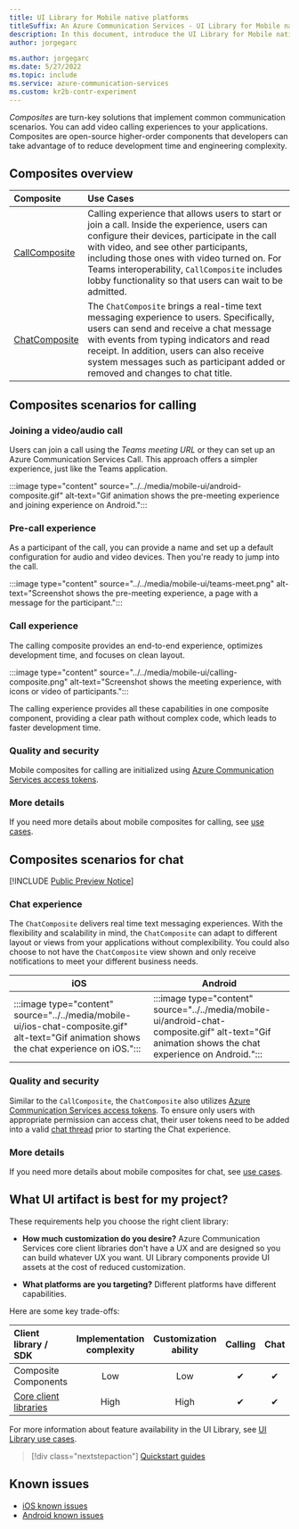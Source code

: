 ```yaml
---
title: UI Library for Mobile native platforms
titleSuffix: An Azure Communication Services - UI Library for Mobile native platforms
description: In this document, introduce the UI Library for Mobile native platforms
author: jorgegarc

ms.author: jorgegarc
ms.date: 5/27/2022
ms.topic: include
ms.service: azure-communication-services
ms.custom: kr2b-contr-experiment
---
```


*Composites* are turn-key solutions that implement common communication scenarios. You can add video calling experiences to your applications. Composites are open-source higher-order components that developers can take advantage of to reduce development time and engineering complexity.

## Composites overview

| Composite | Use Cases |
| :-------- | :-------- |
| [CallComposite](../../../quickstarts/ui-library/get-started-composites.md)  | Calling experience that allows users to start or join a call. Inside the experience, users can configure their devices, participate in the call with video, and see other participants, including those ones with video turned on. For Teams interoperability, `CallComposite` includes lobby functionality so that users can wait to be admitted. |
| [ChatComposite](../../../quickstarts/ui-library/get-started-chat-ui-library.md)  | The `ChatComposite` brings a real-time text messaging experience to users. Specifically, users can send and receive a chat message with events from typing indicators and read receipt. In addition, users can also receive system messages such as participant added or removed and changes to chat title. |

## Composites scenarios for calling

### Joining a video/audio call

Users can join a call using the *Teams meeting URL* or they can set up an Azure Communication Services Call. This approach offers a simpler experience, just like the Teams application.

:::image type="content" source="../../media/mobile-ui/android-composite.gif" alt-text="Gif animation shows the pre-meeting experience and joining experience on Android.":::

### Pre-call experience

As a participant of the call, you can provide a name and set up a default configuration for audio and video devices. Then you're ready to jump into the call.

:::image type="content" source="../../media/mobile-ui/teams-meet.png" alt-text="Screenshot shows the pre-meeting experience, a page with a message for the participant.":::

### Call experience

The calling composite provides an end-to-end experience, optimizes development time, and focuses on clean layout.  

:::image type="content" source="../../media/mobile-ui/calling-composite.png" alt-text="Screenshot shows the meeting experience, with icons or video of participants.":::

The calling experience provides all these capabilities in one composite component, providing a clear path without complex code, which leads to faster development time.

### Quality and security

Mobile composites for calling are initialized using [Azure Communication Services access tokens](../../../quickstarts/access-tokens.md).

### More details

If you need more details about mobile composites for calling, see [use cases](../ui-library-use-cases.md#calling-use-cases).

## Composites scenarios for chat

[!INCLUDE [Public Preview Notice](../../../includes/public-preview-include.md)]

### Chat experience

The `ChatComposite` delivers real time text messaging experiences. With the flexibility and scalability in mind, the `ChatComposite` can adapt to different layout or views from your applications without complexibility. You could also choose to not have the `ChatComposite` view shown and only receive notifications to meet your different business needs. 

| iOS | Android |
| -------------------------------------------------------- | --------------------------------------------------------------- |
| :::image type="content" source="../../media/mobile-ui/ios-chat-composite.gif" alt-text="Gif animation shows the chat experience on iOS."::: | :::image type="content" source="../../media/mobile-ui/android-chat-composite.gif" alt-text="Gif animation shows the chat experience on Android.":::  |


### Quality and security

Similar to the `CallComposite`, the `ChatComposite` also utilizes [Azure Communication Services access tokens](../../../quickstarts/access-tokens.md). To ensure only users with appropriate permission can access chat, their user tokens need to be added into a valid [chat thread](../../../quickstarts/chat/get-started.md) prior to starting the Chat experience. 

### More details

If you need more details about mobile composites for chat, see [use cases](../ui-library-use-cases.md#chat-use-cases).


## What UI artifact is best for my project?

These requirements help you choose the right client library:

- **How much customization do you desire?** Azure Communication Services core client libraries don't have a UX and are designed so you can build whatever UX you want. UI Library components provide UI assets at the cost of reduced customization.

- **What platforms are you targeting?** Different platforms have different capabilities.

Here are some key trade-offs:

| Client library / SDK  | Implementation complexity | Customization ability | Calling | Chat | [Teams interoperability](../../teams-interop.md) |
| :-------------------- | :-----------------------: | :-------------------: | :-----: | :-----: |:----------------------------------------------: |
| Composite Components  | Low                       | Low                   | ✔      | ✔  | ✔  |
| [Core client libraries](../../voice-video-calling/calling-sdk-features.md#detailed-capabilities) | High | High | ✔   | ✔   | ✔      |

For more information about feature availability in the UI Library, see [UI Library use cases](../ui-library-use-cases.md).

> [!div class="nextstepaction"]
> [Quickstart guides](../../../quickstarts/ui-library/get-started-composites.md)

## Known issues

- [iOS known issues](https://github.com/Azure/communication-ui-library-ios/wiki/Known-Issues)
- [Android known issues](https://github.com/Azure/communication-ui-library-android/wiki/Known-Issues)
